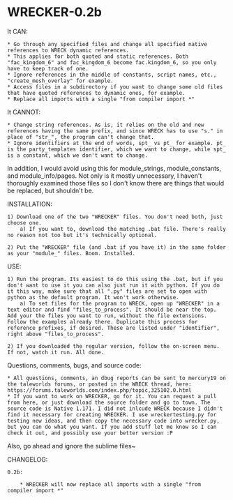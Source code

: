 # WRECKER-0.2b


It CAN:

	* Go through any specified files and change all specified native references to WRECK dynamic references.
	* This applies for both quoted and static references. Both "fac_kingdom_6" and fac_kingdom_6 become fac.kingdom_6, so you only have to keep track of one.
	* Ignore references in the middle of constants, script names, etc., "create_mesh_overlay" for example.
	* Access files in a subdirectory if you want to change some old files that have quoted references to dynamic ones, for example.
	* Replace all imports with a single "from compiler import *"

It CANNOT:

	* Change string references. As is, it relies on the old and new references having the same prefix, and since WRECK has to use "s." in place of "str_", the program can't change that.
	* Ignore identifiers at the end of words, spt_ vs pt_ for example. pt_ is the party_templates identifier, which we want to change, while spt_ is a constant, which we don't want to change.

In addition, I would avoid using this for module_strings, module_constants, and module_info/pages. Not only is it mostly unnecessary, I haven't thoroughly examined those files so I don't know there are things that would be replaced, but shouldn't be.




INSTALLATION:
	
	1) Download one of the two "WRECKER" files. You don't need both, just choose one. 
		a) If you want to, download the matching .bat file. There's really no reason not too but it's technically optional. 

	2) Put the "WRECKER" file (and .bat if you have it) in the same folder as your "module_" files. Boom. Installed.


USE:

	1) Run the program. Its easiest to do this using the .bat, but if you don't want to use it you can also just run it with python. If you do it this way, make sure that all ".py" files are set to open with python as the default program. It won't work otherwise.
		a) To set files for the program to WRECK, open up "WRECKER" in a text editor and find "files_to_process". It should be near the top. Add your the files you want to run, without the file extensions. Follow the examples already there. Duplicate this process for reference prefixes, if desired. These are listed under "identifier", right above "files_to_process".

	2) If you downloaded the regular version, follow the on-screen menu. If not, watch it run. All done. 

Questions, comments, bugs, and source code:

	* All questions, comments, an dbug reports can be sent to mercury19 on the taleworlds forums, or posted in the WRECK thread, here: https://forums.taleworlds.com/index.php/topic,325102.0.html
	* If you want to work on WRECKER, go for it. You can request a pull from here, or just download the source folder and go to town. The source code is Native 1.171. I did not inlcude WRECK because I didn't find it necessary for creating WRECKER. I use wreckertesting.py for testing new ideas, and then copy the necessary code into wrecker.py, but you can do what you want. If you add stuff let me know so I can check it out, and possibly use your better version :P

Also, go ahead and ignore the sublime files~


CHANGELOG:

	0.2b:

		* WRECKER will now replace all imports with a single "from compiler import *"